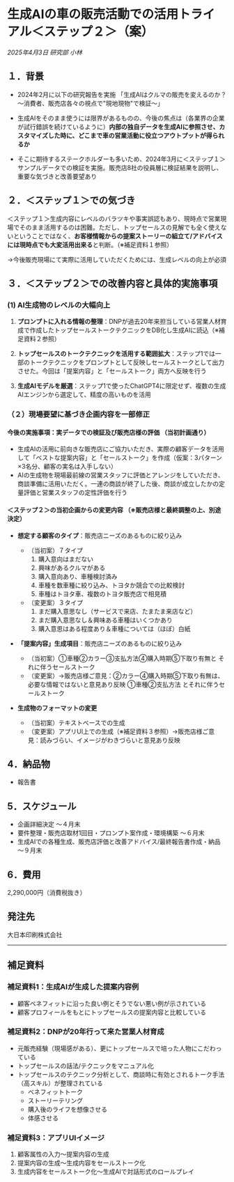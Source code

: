 # 生成AIの車の販売活動での活用トライアル＜ステップ２＞（案）

*2025年4月3日 研究部 小林*

## １．背景

- 2024年2月に以下の研究報告を実施
  「生成AIはクルマの販売を変えるのか？ ～消費者、販売店各々の視点で"現地現物"で検証～」
  
- 生成AIをそのまま使うには限界があるものの、今後の焦点は（各業界の企業が試行錯誤を続けているように）**内部の独自データを生成AIに参照させ、カスタマイズした時に、どこまで車の営業活動に役立つアウトプットが得られるか**

- そこに期待するステークホルダーも多いため、2024年3月に＜ステップ１＞サンプルデータでの検証を実施。販売店8社の役員層に検証結果を説明し、重要な気づきと改善要望あり

## ２．＜ステップ１＞での気づき

＜ステップ１＞生成内容にレベルのバラツキや事実誤認もあり、現時点で営業現場でそのまま活用するのは困難。ただし、トップセールスの見解でも全く使えないということではなく、**お客様情報からの提案ストーリーの組立て/アドバイスには現時点でも大変活用出来る**と判断。（※補足資料１参照）

→今後販売現場にて実際に活用していただくためには、生成レベルの向上が必須

## ３．＜ステップ２＞での改善内容と具体的実施事項

### (1) AI生成物のレベルの大幅向上

1. **プロンプトに入れる情報の整理**：DNPが過去20年来担当している営業人材育成で作成したトップセールストークテクニックをDB化し生成AIに読込（※補足資料２参照）

2. **トップセールスのトークテクニックを活用する範囲拡大**：ステップ1では一部のトークテクニックをプロンプトとして反映しセールストークとして出力させた。今回は「提案内容」と「セールストーク」両方へ反映を行う

3. **生成AIモデルを厳選**：ステップ1で使ったChatGPT4に限定せず、複数の生成AIエンジンから選定して、精度の高いものを活用

### （２）現場要望に基づき企画内容を一部修正

#### 今後の実施事項：実データでの検証及び販売店様の評価 （当初計画通り）
- 生成AIの活用に前向きな販売店にご協力いただき、実際の顧客データを活用して「ベストな提案内容」と「セールストーク」を作成（仮案：3パターン×3名分、顧客の実名は入手しない）
- AIの生成物を現場最前線の営業スタッフに評価とアレンジをしていただき、商談準備に活用いただく。一連の商談が終了した後、商談が成立したかの定量評価と営業スタッフの定性評価を行う

#### ＜ステップ２＞の当初企画からの変更内容 （※販売店様と最終調整の上、別途決定）

- **想定する顧客のタイプ**：販売店ニーズのあるものに絞り込み
  - （当初案）７タイプ
    1. 購入意向はまだない
    2. 興味があるクルマがある
    3. 購入意向あり、車種検討済み
    4. 車種を数車種に絞り込み、トヨタか競合での比較検討
    5. 車種はトヨタ車、複数のトヨタ販売店で相見積
  - （変更案）３タイプ
    1. まだ購入意思なし（サービスで来店、たまたま来店など）
    2. まだ購入意思なし＆興味ある車種はいくつかあり
    3. 購入意思はある程度あり＆車種については（ほぼ）白紙

- **「提案内容」生成項目**：販売店ニーズのあるものに絞り込み
  - （当初案）①車種②カラー③支払方法④購入時期⑤下取り有無と それに伴うセールストーク
  - （変更案）→販売店様ご意見：②カラー④購入時期⑤下取り有無は、必要な情報ではないと意見あり反映
    ①車種②支払方法 とそれに伴うセールストーク

- **生成物のフォーマットの変更**
  - （当初案）テキストベースでの生成
  - （変更案）アプリUI上での生成（※補足資料３参照）→販売店様ご意見：読みづらい、イメージがわきづらいと意見あり反映

## 4．納品物
- 報告書

## 5．スケジュール
- 企画詳細決定 ～４月末
- 要件整理・販売店取材1回目・プロンプト案作成・環境構築 ～６月末
- 生成AIでの各種生成、販売店評価と改善アドバイス/最終報告書作成・納品 ～９月末

## 6．費用
2,290,000円（消費税抜き）

## 発注先
大日本印刷株式会社

---

## 補足資料

### 補足資料1：生成AIが生成した提案内容例
- 顧客ベネフィットに沿った良い例とそうでない悪い例が示されている
- 顧客プロフィールをもとにトップセールスの提案内容と比較している

### 補足資料2：DNPが20年行って来た営業人材育成
- 元販売経験（現場感がある）、更にトップセールスで培った人物にこだわっている
- トップセールスの話法/テクニックをマニュアル化
- トップセールスのテクニック分析として、商談時に有効とされるトーク手法（高スキル）が整理されている
  - ベネフィットトーク
  - ストーリーテリング
  - 購入後のライフを想像させる
  - 体感させる

### 補足資料3：アプリUIイメージ
1. 顧客属性の入力～提案内容の生成
2. 提案内容の生成～生成内容をセールストーク化
3. 生成内容をセールストーク化～生成AIで対話形式のロールプレイ